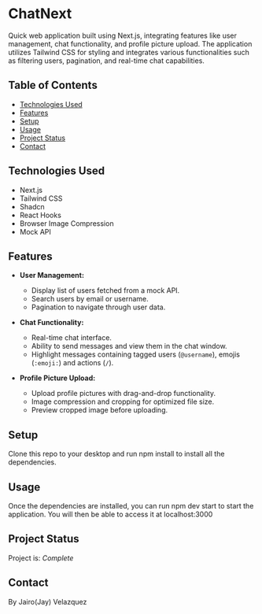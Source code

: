# ChatNext
Quick web application built using Next.js, integrating features like user management, chat functionality, and profile picture upload. The application utilizes Tailwind CSS for styling and integrates various functionalities such as filtering users, pagination, and real-time chat capabilities.

## Table of Contents
* [Technologies Used](#technologies-used)
* [Features](#features)
* [Setup](#setup)
* [Usage](#usage)
* [Project Status](#project-status)
* [Contact](#contact)

## Technologies Used
- Next.js
- Tailwind CSS
- Shadcn
- React Hooks
- Browser Image Compression
- Mock API

## Features
- **User Management:**
  - Display list of users fetched from a mock API.
  - Search users by email or username.
  - Pagination to navigate through user data.

- **Chat Functionality:**
  - Real-time chat interface.
  - Ability to send messages and view them in the chat window.
  - Highlight messages containing tagged users (`@username`), emojis (`:emoji:`) and actions (`/`).

- **Profile Picture Upload:**
  - Upload profile pictures with drag-and-drop functionality.
  - Image compression and cropping for optimized file size.
  - Preview cropped image before uploading.

## Setup
Clone this repo to your desktop and run npm install to install all the dependencies.

## Usage
Once the dependencies are installed, you can run npm dev start to start the application. You will then be able to access it at localhost:3000

## Project Status
Project is: _Complete_ 

## Contact
By Jairo(Jay) Velazquez